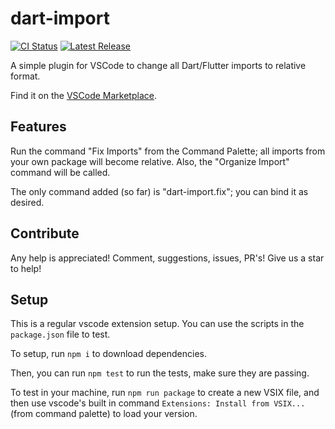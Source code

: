 # dart-import

[![CI Status](https://raster.shields.io/github/workflow/status/luanpotter/vscode-dart-import/CI/master)](https://github.com/luanpotter/vscode-dart-import/actions?query=workflow%3ACI)
[![Latest Release](https://raster.shields.io/github/v/release/luanpotter/vscode-dart-import)](https://github.com/luanpotter/vscode-dart-import/releases)

A simple plugin for VSCode to change all Dart/Flutter imports to relative format.

Find it on the [VSCode Marketplace](https://marketplace.visualstudio.com/items?itemName=luanpotter.dart-import).

## Features

Run the command "Fix Imports" from the Command Palette; all imports from your own package will become relative. Also, the "Organize Import" command will be called.

The only command added (so far) is "dart-import.fix"; you can bind it as desired.

## Contribute

Any help is appreciated! Comment, suggestions, issues, PR's! Give us a star to help!

## Setup

This is a regular vscode extension setup. You can use the scripts in the `package.json` file to test.

To setup, run `npm i` to download dependencies.

Then, you can run `npm test` to run the tests, make sure they are passing.

To test in your machine, run `npm run package` to create a new VSIX file, and then use vscode's built in command `Extensions: Install from VSIX...` (from command palette) to load your version.
